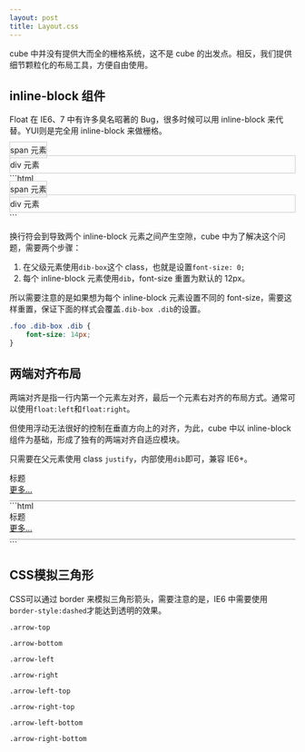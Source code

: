 ```yaml
---
layout: post
title: Layout.css
---
```

cube 中并没有提供大而全的栅格系统，这不是 cube 的出发点。相反，我们提供细节颗粒化的布局工具，方便自由使用。

## inline-block 组件
Float 在 IE6、7 中有许多臭名昭著的 Bug，很多时候可以用 inline-block 来代替。YUI则是完全用 inline-block 来做栅格。

<div class="type-demo">
    <div class="dib-box">
        <span class="dib" style="border: 1px solid #ccc;padding:5px 0;">span 元素</span>
        <div class="dib" style="border: 1px solid #ccc;padding:5px 0;">div 元素</div>
    </div>
</div>
```html
<div class="dib-box">
    <span class="dib" style="border: 1px solid #ccc;padding:5px 0;">span 元素</span>
    <div class="dib" style="border: 1px solid #ccc;padding:5px 0;">div 元素</div>
</div>
```

换行符会到导致两个 inline-block 元素之间产生空隙，cube 中为了解决这个问题，需要两个步骤：

1. 在父级元素使用```dib-box```这个 class，也就是设置```font-size: 0;```
2. 每个 inline-block 元素使用```dib```，font-size 重置为默认的 12px。

所以需要注意的是如果想为每个 inline-block 元素设置不同的 font-size，需要这样重置，保证下面的样式会覆盖```.dib-box .dib```的设置。

```css
.foo .dib-box .dib {
    font-size: 14px;
}
```

## 两端对齐布局

两端对齐是指一行内第一个元素左对齐，最后一个元素右对齐的布局方式。通常可以使用```float:left```和```float:right```。

但使用浮动无法很好的控制在垂直方向上的对齐，为此，cube 中以 inline-block 组件为基础，形成了独有的两端对齐自适应模块。

只需要在父元素使用 class ```justify```，内部使用```dib```即可，兼容 IE6+。

<div class="type-demo">
    <div class="justify" style="border-bottom: 1px solid #999;height: 50px;">
        <div class="dib" sytle="vertical-align: baseline;font-size: 36px;">标题</div>
        <a class="dib" href="###" sytle="vertical-align: baseline;">更多…</a>
    </div>
</div>
```html
<div class="justify" style="border-bottom: 1px solid #999;height: 50px;">
    <div class="dib" sytle="vertical-align: baseline;font-size: 36px;">标题</div>
    <a class="dib" href="###" sytle="vertical-align: baseline;">更多…</a>
</div>
```

## CSS模拟三角形

CSS可以通过 border 来模拟三角形箭头，需要注意的是，IE6 中需要使用```border-style:dashed```才能达到透明的效果。

<div class="type-demo">
    <p><code>.arrow-top</code><b class="arrow arrow-top"></b></p>
    <p><code>.arrow-bottom</code><b class="arrow arrow-top"></b></p>
    <p><code>.arrow-left</code><b class="arrow arrow-top"></b></p>
    <p><code>.arrow-right</code><b class="arrow arrow-right"></b></p>
    <p><code>.arrow-left-top</code><b class="arrow arrow-left-top"></b></p>
    <p><code>.arrow-right-top</code><b class="arrow arrow-right-top"></b></p>
    <p><code>.arrow-left-bottom</code><b class="arrow arrow-left-bottom"></b></p>
    <p><code>.arrow-right-bottom</code><b class="arrow arrow-right-bottom"></b></p>
</div>
